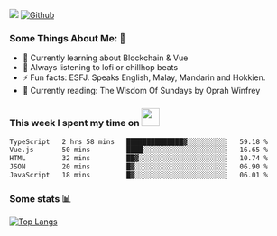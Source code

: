 ![](https://visitor-badge.laobi.icu/badge?page_id=seanho96.seanho96)
[![Github](https://img.shields.io/github/followers/seanho96?label=Follow&style=social)](https://github.com/seanho96)

### Some Things About Me: 👋
- 🌱 Currently learning about Blockchain & Vue
- :musical_note: Always listening to lofi or chillhop beats
- :zap: Fun facts: ESFJ. Speaks English, Malay, Mandarin and Hokkien.
- :book: Currently reading: The Wisdom Of Sundays by Oprah Winfrey

### This week I spent my time on <img src="https://media.giphy.com/media/SvQzkTQb3ZwKcj1QTO/giphy.gif" width="32">

<!--START_SECTION:waka-->

```txt
TypeScript   2 hrs 58 mins   ██████████████▓░░░░░░░░░░   59.18 %
Vue.js       50 mins         ████░░░░░░░░░░░░░░░░░░░░░   16.65 %
HTML         32 mins         ██▓░░░░░░░░░░░░░░░░░░░░░░   10.74 %
JSON         20 mins         █▓░░░░░░░░░░░░░░░░░░░░░░░   06.90 %
JavaScript   18 mins         █▓░░░░░░░░░░░░░░░░░░░░░░░   06.01 %
```

<!--END_SECTION:waka-->

### Some stats 📊

[![Top Langs](https://github-readme-stats.vercel.app/api/top-langs/?username=seanho96&layout=compact&theme=graywhite)](https://github.com/anuraghazra/github-readme-stats)
<br/>
<!-- ![GitHub stats](https://github-readme-stats.vercel.app/api?username=seanho96&show_icons=true&theme=graywhite)-->

